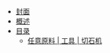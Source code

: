 * [封面](/)
* [概述](/README.md)
* [目录](/zh_cn/README.md)
  * [任意原料 | 工具 | 切石机](/zh_cn/recipes/stonecutting/any_material__tools__stonecutting.md)

